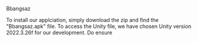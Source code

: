 Bbangsaz 

To install our applciation, simply download the zip and find the "Bbangsaz.apk" file. To access the Unity file, we have chosen Unity version 2022.3.26f for our development. 
Do ensure
